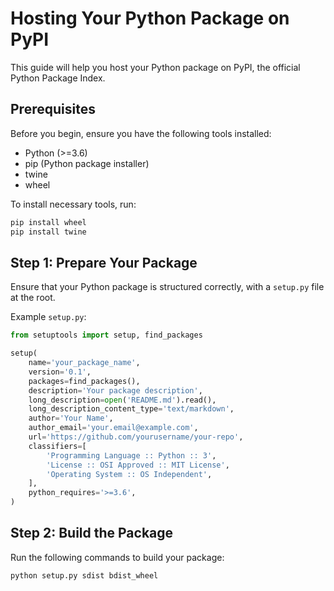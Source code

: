 
# Hosting Your Python Package on PyPI

This guide will help you host your Python package on PyPI, the official Python Package Index.

## Prerequisites

Before you begin, ensure you have the following tools installed:
- Python (>=3.6)
- pip (Python package installer)
- twine
- wheel

To install necessary tools, run:

```bash
pip install wheel
pip install twine
```

## Step 1: Prepare Your Package

Ensure that your Python package is structured correctly, with a `setup.py` file at the root.

Example `setup.py`:

```python
from setuptools import setup, find_packages

setup(
    name='your_package_name',
    version='0.1',
    packages=find_packages(),
    description='Your package description',
    long_description=open('README.md').read(),
    long_description_content_type='text/markdown',
    author='Your Name',
    author_email='your.email@example.com',
    url='https://github.com/yourusername/your-repo',
    classifiers=[
        'Programming Language :: Python :: 3',
        'License :: OSI Approved :: MIT License',
        'Operating System :: OS Independent',
    ],
    python_requires='>=3.6',
)
```



## Step 2: Build the Package

Run the following commands to build your package:

```bash
python setup.py sdist bdist_wheel
```

